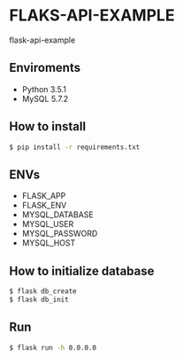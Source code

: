 # FLAKS-API-EXAMPLE
flask-api-example

## Enviroments
- Python 3.5.1
- MySQL 5.7.2

## How to install
```bash
$ pip install -r requirements.txt
```

## ENVs
- FLASK_APP
- FLASK_ENV
- MYSQL_DATABASE
- MYSQL_USER
- MYSQL_PASSWORD
- MYSQL_HOST

## How to initialize database
```bash
$ flask db_create
$ flask db_init
```

## Run
```bash
$ flask run -h 0.0.0.0
```
